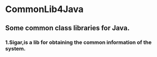 # CommonLib4Java
## Some common class libraries for Java.
### 1.Sigar,is a lib for obtaining the common information of the system.
